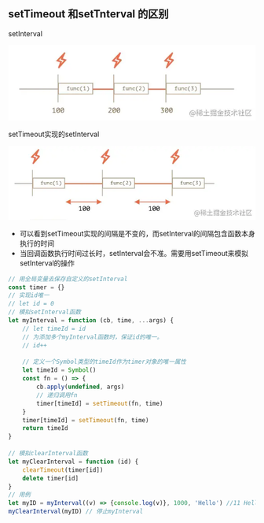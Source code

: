 ## setTimeout 和setTnterval 的区别

setInterval

![avatar](../assets/img.png)


setTimeout实现的setInterval

![avatar](../assets/img_1.png)

+ 可以看到setTimeout实现的间隔是不变的，而setInterval的间隔包含函数本身执行的时间
+ 当回调函数执行时间过长时，setInterval会不准。需要用setTimeout来模拟setInterval的操作

```js
// 用全局变量去保存自定义的setInterval
const timer = {}
// 实现id唯一
// let id = 0
// 模拟setInterval函数
let myInterval = function (cb, time, ...args) {
    // let timeId = id
    // 为添加多个myInterval函数时，保证id的唯一。
    // id++
    
    // 定义一个Symbol类型的timeId作为timer对象的唯一属性
    let timeId = Symbol()
    const fn = () => {
        cb.apply(undefined, args)
        // 递归调用fn
        timer[timeId] = setTimeout(fn, time)
    }
    timer[timeId] = setTimeout(fn, time)
    return timeId
}

// 模拟clearInterval函数
let myClearInterval = function (id) {
    clearTimeout(timer[id])
    delete timer[id]
}
// 用例
let myID = myInterval((v) => {console.log(v)}, 1000, 'Hello') //11 Hello
myClearInterval(myID) // 停止myInterval
```
